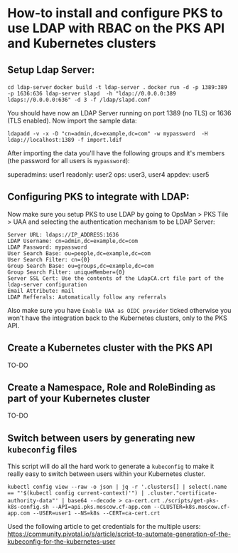 # How-to install and configure PKS to use LDAP with RBAC on the PKS API and Kubernetes clusters

## Setup Ldap Server:

`cd ldap-server`
`docker build -t ldap-server .`
`docker run -d -p 1389:389 -p 1636:636 ldap-server slapd  -h "ldap://0.0.0.0:389  ldaps://0.0.0.0:636" -d 3 -f /ldap/slapd.conf`

You should have now an LDAP Server running on port 1389 (no TLS) or 1636 (TLS enabled).
Now import the sample data:

`ldapadd -v -x -D "cn=admin,dc=example,dc=com" -w mypassword  -H ldap://localhost:1389 -f import.ldif`

After importing the data you'll have the following groups and it's members (the password for all users is `mypassword`):

superadmins: user1
readonly: user2
ops: user3, user4
appdev: user5

## Configuring PKS to integrate with LDAP:

Now make sure you setup PKS to use LDAP by going to OpsMan > PKS Tile > UAA and selecting the authentication mechanism to be LDAP Server:

```
Server URL: ldaps://IP_ADDRESS:1636
LDAP Username: cn=admin,dc=example,dc=com
LDAP Password: mypassword
User Search Base: ou=people,dc=example,dc=com
User Search Filter: cn={0}
Group Search Base: ou=groups,dc=example,dc=com
Group Search Filter: uniqueMember={0}
Server SSL Cert: Use the contents of the LdapCA.crt file part of the ldap-server configuration
Email Attribute: mail
LDAP Refferals: Automatically follow any referrals
```

Also make sure you have `Enable UAA as OIDC provider` ticked otherwise you won't have the integration back to the Kubernetes clusters, only to the PKS API.

## Create a Kubernetes cluster with the PKS API

TO-DO

## Create a Namespace, Role and RoleBinding as part of your Kubernetes cluster

TO-DO

## Switch between users by generating new `kubeconfig` files

This script will do all the hard work to generate a `kubeconfig` to make it really easy to switch between users within your Kubernetes cluster.

`kubectl config view --raw -o json | jq -r '.clusters[] | select(.name == "'$(kubectl config current-context)'") | .cluster."certificate-authority-data"' | base64 --decode > ca-cert.crt`
`./scripts/get-pks-k8s-config.sh --API=api.pks.moscow.cf-app.com --CLUSTER=k8s.moscow.cf-app.com --USER=user1 --NS=k8s --CERT=ca-cert.crt`

Used the following article to get credentials for the multiple users:
https://community.pivotal.io/s/article/script-to-automate-generation-of-the-kubeconfig-for-the-kubernetes-user
